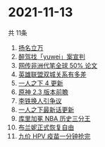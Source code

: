 # 2021-11-13
  共 11条

  <!-- BEGIN -->
  <!-- 最后更新时间:Sat Nov 13 2021 16:15:38 GMT+0000 (Coordinated Universal Time) -->
  1. [扬名立万](https://www.zhihu.com/search?q=扬名立万)
1. [醉驾找「yuwei」案宣判](https://www.zhihu.com/search?q=yuwei)
1. [网传非洲代笔全球 50% 论文](https://www.zhihu.com/search?q=非洲代笔)
1. [英雄联盟双城关系有多差](https://www.zhihu.com/search?q=英雄联盟双城之战)
1. [一人之下 4 更新](https://www.zhihu.com/search?q=一人之下4)
1. [原神 2.3 版本前瞻](https://www.zhihu.com/search?q=原神)
1. [李铁换人引争议](https://www.zhihu.com/search?q=李铁)
1. [一人之下最新话更新](https://www.zhihu.com/search?q=一人之下)
1. [库里加冕 NBA 历史三分王](https://www.zhihu.com/search?q=库里)
1. [布兰妮正式恢复自由](https://www.zhihu.com/search?q=布兰妮)
1. [九价 HPV 疫苗一分钟抢完](https://www.zhihu.com/search?q=九价)
  <!-- END -->
  